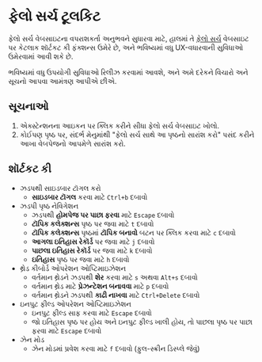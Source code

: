# ફેલો સર્ચ ટૂલકિટ

ફેલો સર્ચ વેબસાઇટના વપરાશકર્તા અનુભવને સુધારવા માટે, હાલમાં તે [ફેલો સર્ચ](https://felo.ai) વેબસાઇટ પર કેટલાક શૉર્ટકટ કી ફંક્શન્સ ઉમેરે છે, અને ભવિષ્યમાં વધુ UX-વધારવાની સુવિધાઓ ઉમેરવામાં આવી શકે છે.

ભવિષ્યમાં વધુ ઉપયોગી સુવિધાઓ રિલીઝ કરવામાં આવશે, અને અમે દરેકને વિચારો અને સૂચનો આપવા આમંત્રણ આપીએ છીએ.

## સૂચનાઓ

1. એક્સ્ટેન્શનના આઇકન પર ક્લિક કરીને સીધા ફેલો સર્ચ વેબસાઇટ ખોલો.
2. કોઈપણ પૃષ્ઠ પર, સંદર્ભ મેનુમાંથી "ફેલો સર્ચ સાથે આ પૃષ્ઠનો સારાંશ કરો" પસંદ કરીને આખા વેબપેજનો આપમેળે સારાંશ કરો.

## શૉર્ટકટ કી

- ઝડપથી સાઇડબાર ટૉગલ કરો
  - **સાઇડબાર ટૉગલ** કરવા માટે `Ctrl+b` દબાવો
- ઝડપી પૃષ્ઠ નેવિગેશન
  - ઝડપથી **હોમપેજ પર પાછા ફરવા** માટે `Escape` દબાવો
  - **ટૉપિક કલેક્શન્સ** પૃષ્ઠ પર જવા માટે `t` દબાવો
  - **ટૉપિક કલેક્શન્સ** પૃષ્ઠમાં **ટૉપિક બનાવો** બટન પર ક્લિક કરવા માટે `c` દબાવો
  - **આગલા ઇતિહાસ રેકૉર્ડ** પર જવા માટે `j` દબાવો
  - **પાછલા ઇતિહાસ રેકૉર્ડ** પર જવા માટે `k` દબાવો
  - **ઇતિહાસ** પૃષ્ઠ પર જવા માટે `h` દબાવો
- થ્રેડ કીબોર્ડ ઓપરેશન ઓપ્ટિમાઇઝેશન
  - વર્તમાન થ્રેડને ઝડપથી **શેર** કરવા માટે `s` અથવા `Alt+s` દબાવો
  - વર્તમાન થ્રેડ માટે **પ્રેઝન્ટેશન બનાવવા** માટે `p` દબાવો
  - વર્તમાન થ્રેડને ઝડપથી **કાઢી નાખવા** માટે `Ctrl+Delete` દબાવો
- ઇનપુટ ફીલ્ડ ઓપરેશન ઓપ્ટિમાઇઝેશન
  - ઇનપુટ ફીલ્ડ સાફ કરવા માટે `Escape` દબાવો
  - જો ઇતિહાસ પૃષ્ઠ પર હોય અને ઇનપુટ ફીલ્ડ ખાલી હોય, તો પાછલા પૃષ્ઠ પર પાછા ફરવા માટે `Escape` દબાવો
- ઝેન મોડ
  - ઝેન મોડમાં પ્રવેશ કરવા માટે `f` દબાવો (ફુલ-સ્ક્રીન ડિસ્પ્લે જેવું)
